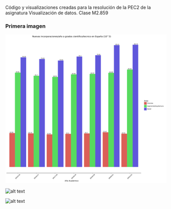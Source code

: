 Código y visualizaciones creadas para la resolución de la PEC2 de la asignatura Visualización de datos. Clase M2.859

### Primera imagen
<img src="./BarplotEx1.svg">


![alt text](https://github.com/atinrov/A5---Estudio-de-tecnicas-de-visualizacion-de-datos-PEC2/blob/bfdb51df1b17897fd1b82785f6ff97c7b004f0b8/UnitChartEx2.svg)


![alt text](https://github.com/atinrov/A5---Estudio-de-tecnicas-de-visualizacion-de-datos-PEC2/blob/bfdb51df1b17897fd1b82785f6ff97c7b004f0b8/WaterFallEx3.svg)
